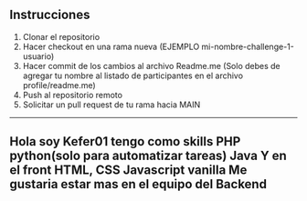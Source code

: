 ## Instrucciones


1. Clonar el repositorio
2. Hacer checkout en una rama nueva (EJEMPLO mi-nombre-challenge-1-usuario)
3. Hacer commit de los cambios al archivo Readme.me (Solo debes de agregar tu nombre al listado de participantes en el archivo profile/readme.me)
4. Push al repositorio remoto
5. Solicitar un pull request de tu rama hacia MAIN

-----------------------------------------------------------
Hola soy Kefer01 tengo como skills 
    PHP 
    python(solo para automatizar tareas) 
    Java 
    Y en el front HTML, CSS Javascript vanilla
Me gustaria estar mas en el equipo del Backend   
------------------------------------------------------------  